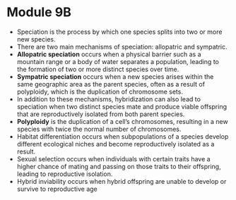 # Module 9B
* Speciation is the process by which one species splits into two or more new species.
* There are two main mechanisms of speciation: allopatric and sympatric.
* **Allopatric speciation** occurs when a physical barrier such as a mountain range or a body of water separates a population, leading to the formation of two or more distinct species over time.
* **Sympatric speciation** occurs when a new species arises within the same geographic area as the parent species, often as a result of polyploidy, which is the duplication of chromosome sets.
* In addition to these mechanisms, hybridization can also lead to speciation when two distinct species mate and produce viable offspring that are reproductively isolated from both parent species.
* **Polyploidy** is the duplication of a cell’s chromosomes, resulting in a new species with twice the normal number of chromosomes.
* Habitat differentiation occurs when subpopulations of a species develop different ecological niches and become reproductively isolated as a result.
* Sexual selection occurs when individuals with certain traits have a higher chance of mating and passing on those traits to their offspring, leading to reproductive isolation.
* Hybrid inviability occurs when hybrid offspring are unable to develop or survive to reproductive age
